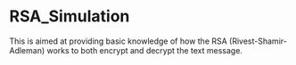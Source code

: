# RSA_Simulation
This is aimed at providing basic knowledge of how the RSA (Rivest-Shamir-Adleman) works to both encrypt and decrypt the text message.

